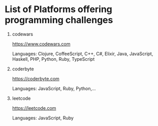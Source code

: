 # List of Platforms offering programming challenges

1. codewars

   https://www.codewars.com

   Languages: Clojure, CoffeeScript, C++, C#, Elixir, Java, JavaScript, Haskell, PHP, Python, Ruby, TypeScript

2. coderbyte

   https://coderbyte.com

   Languages: JavaScript, Ruby, Python,...

3. leetcode

   https://leetcode.com

   Languages: JavaScript, Ruby
